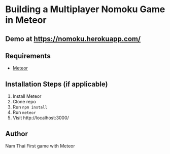 # Building a Multiplayer Nomoku Game in Meteor

## Demo at https://nomoku.herokuapp.com/

## Requirements

* [Meteor](https://www.meteor.com/install)

## Installation Steps (if applicable)

1. Install Meteor
2. Clone repo
3. Run `npm install`
4. Run `meteor`
5. Visit http://localhost:3000/

## Author
Nam Thai
First game with Meteor